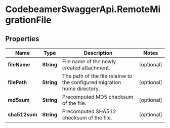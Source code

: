 # CodebeamerSwaggerApi.RemoteMigrationFile

## Properties
Name | Type | Description | Notes
------------ | ------------- | ------------- | -------------
**fileName** | **String** | File name of the newly created attachment. | [optional] 
**filePath** | **String** | The path of the file relative to the configured migration home directory. | [optional] 
**md5sum** | **String** | Precomputed MD5 checksum of the file. | [optional] 
**sha512sum** | **String** | Precomputed SHA512 checksum of the file. | [optional] 
